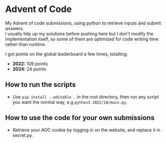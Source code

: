 # Advent of Code

My Advent of code submissions, using python to retrieve inputs and submit answers.  
I usually tidy up my solutions before pushing here but I don't modify the implementation itself, so some of them are optimized for code writing time rather than runtime.

I got points on the global leaderboard a few times, totalling:  
* **2022:** 109 points  
* **2024:** 24 points

## How to run the scripts

- Use `pip install --editable .` in the root directory, then run any script you want the normal way, e.g `python3 2022/18/main.py`.

## How to use the code for your own submissions

- Retrieve your AOC cookie by logging in on the website, and replace it in secret.py.
